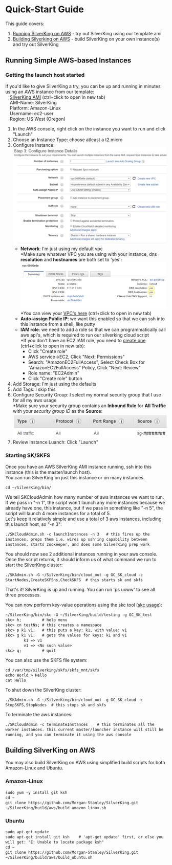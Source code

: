 # Quick-Start Guide
This guide covers:
1. [Running  SilverKing on AWS](#running-simple-aws-based-instances) - try out SilverKing using our template ami
2. [Building Silverking on AWS](#building-silverking-on-aws) - build SilverKing on your own instance(s) and try out SilverKing

## Running Simple AWS-based Instances
### Getting the launch host started
If you'd like to give SilverKing a try, you can be up and running in minutes using an AWS instance from our template:<br>
&emsp;[SilverKing AMI](https://console.aws.amazon.com/ec2/v2/home?region=us-west-2#Images:visibility=public-images;search=SilverKing;sort=name) (ctrl+click to open in new tab)<br>
&emsp;AMI-Name: SilverKing<br>
&emsp;Platform: Amazon-Linux<br>
&emsp;Username: ec2-user<br>
&emsp;Region: US West (Oregon)<br>

1. In the AWS console, right click on the instance you want to run and click "Launch"
2. Choose an Instance Type: choose atleast a t2.micro 
3. Configure Instance:   
![Configure Details](img/step3_configure_instance_details.PNG)
   - **Network**: I'm just using my default vpc<br>
*Make sure whatever VPC you are using with your instance, dns **resolution** and **hostnames** are both set to 'yes':
![VPC DNS](img/vpc_dns.PNG)<br>
*You can view your [VPC's here](https://console.aws.amazon.com/vpc/home?region=us-west-2#vpcs:) (ctrl+click to open in new tab)
   - **Auto-assign Public IP**: we want this enabled so that we can ssh into this instance from a shell, like putty
   - **IAM role**: we need to add a role so that we can programmatically call aws api's, which is required to run our silverking cloud script<br>
<a name="CreateIAMRole"></a>
*If you don't have an EC2 IAM role, you need to [create one](https://console.aws.amazon.com/iam/home?region=us-west-2#/roles) (ctrl+click to open in new tab):
      - Click "Create role"
      - AWS service->EC2, Click "Next: Permissions"
      - Search: "AmazonEC2FullAccess", Select Check Box for "AmazonEC2FullAccess" Policy, Click "Next: Review"
      - Role name: "EC2Admin"
      - Click "Create role" button
4. Add Storage: I'm just using the defaults
5. Add Tags: I skip this
6. Configure Security Group: I select my normal security group that I use for all my aws usage<br>
*Make sure your security group contains an **Inbound Rule** for **All Traffic** with your _security group ID_ as the **Source**:
![Security Group Inbound Rule](img/sg_inbound_rule.png)<br>
7. Review Instance Luanch: Click "Launch"

### Starting SK/SKFS
Once you have an AWS SilverKing AMI instance running, ssh into this instance (this is the master/launch host).<br>
You can run SilverKing on just this instance or on many instances.<br>
```ksh
cd ~/SilverKing/bin/
```

We tell SKCloudAdmin how many number of aws instances we want to run. If we pass in "-n 1", the script won't launch any more instances because we already have one, this instance, but if we pass in something like "-n 5", the script will launch 4 more instances for a total of 5.<br>
Let's keep it relatively simple and use a total of 3 aws instances, including this launch host, so "-n 3":
```ksh
./SKCloudAdmin.sh -c launchInstances -n 3   # this fires up the instances, preps them i.e. wires up ssh'ing capability between instances, starts zookeeper, and does some SilverKing prep work
```

You should now see 2 additional instances running in your aws console.<br>
Once the script returns, it should inform us of what command we run to start the SilverKing cluster:
```ksh
./SKAdmin.sh -G ~/SilverKing/bin/cloud_out -g GC_SK_cloud -c StartNodes,CreateSKFSns,CheckSKFS  # this starts sk and skfs
```

That's it! SilverKing is up and running. You can run 'ps uxww' to see all three processes.

You can now perform key-value operations using the skc tool ([skc usage](https://morgan-stanley.github.io/SilverKing/doc/Shell.html)):
```ksh
~/SilverKing/bin/skc -G ~/SilverKing/build/testing -g GC_SK_test    
skc> h;         # help menu
skc> cn testNs; # this creates a namespace
skc> p k1 v1;   # this puts a key: k1, with value: v1
skc> g k1 v1;   # gets the values for keys: k1 and v1
        k1 => v1
        v1 => <No such value>
skc> q;         # quit
```

You can also use the SKFS file system:
```ksh
cd /var/tmp/silverking/skfs/skfs_mnt/skfs
echo World > Hello
cat Hello
```

To shut down the SilverKing cluster:
```ksh
./SKAdmin.sh -G ~/SilverKing/bin/cloud_out -g GC_SK_cloud -c StopSKFS,StopNodes  # this stops sk and skfs
```

To terminate the aws instances:
```ksh
./SKCloudAdmin -c terminateInstances    # this terminates all the worker instances. this current master/launcher instance will still be running, and you can terminate it using the aws console 
```

## Building SilverKing on AWS
You may also build SilverKing on AWS using simplified build scripts for both Amazon-Linux and Ubuntu.

### Amazon-Linux
```ksh
sudo yum -y install git ksh
cd ~
git clone https://github.com/Morgan-Stanley/SilverKing.git
~/SilverKing/build/aws/build_amazon_linux.sh
```

### Ubuntu
```ksh
sudo apt-get update 
sudo apt-get install git ksh    # 'apt-get update' first, or else you will get: "E: Unable to locate package ksh"
cd ~
git clone https://github.com/Morgan-Stanley/SilverKing.git
~/SilverKing/build/aws/build_ubuntu.sh
```